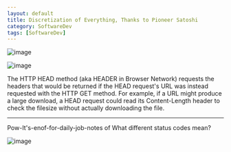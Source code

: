 ```yaml
---
layout: default
title: Discretization of Everything, Thanks to Pioneer Satoshi
category: SoftwareDev
tags: [SoftwareDev]
---
```



![image](https://user-images.githubusercontent.com/109033173/230772788-1bb0bc19-f67f-4284-9c40-2a35491d59e7.png)

![image](https://user-images.githubusercontent.com/11883023/204149982-9e96a0fd-e659-4d83-adcb-b93332af2aff.png)

The HTTP HEAD method (aka HEADER in Browser Network) requests the headers that would be returned if the HEAD request's URL was instead requested with the HTTP GET method. For example, if a URL might produce a large download, a HEAD request could read its Content-Length header to check the filesize without actually downloading the file.

---
Pow-It's-enof-for-daily-job-notes of What different status codes mean?

![image](https://user-images.githubusercontent.com/109033173/230772640-9839acaf-09ca-4bcf-9596-3aa68777275f.png)


